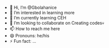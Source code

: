 - 👋 Hi, I’m @Gbolahanice
- 👀 I’m interested in learning more
- 🌱 I’m currently learning CEH
- 💞️ I’m looking to collaborate on Creating codes💀
- 📫 How to reach me here 
- 😄 Pronouns: he/his
- ⚡ Fun fact: ...

<!---
Gbolahanice/Gbolahanice is a ✨ special ✨ repository because its `README.md` (this file) appears on your GitHub profile.
You can click the Preview link to take a look at your changes.
--->
